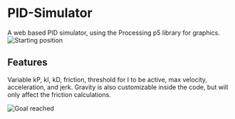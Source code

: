 # PID-Simulator
A web based PID simulator, using the Processing p5 library for graphics.
![Starting position](https://i.imgur.com/AdHVSwY.png)

## Features
Variable kP, kI, kD, friction, threshold for I to be active, max velocity, acceleration, and jerk. Gravity is also customizable inside the code, but will only affect the friction calculations.

![Goal reached](https://i.imgur.com/Mi4DCb4.png)
